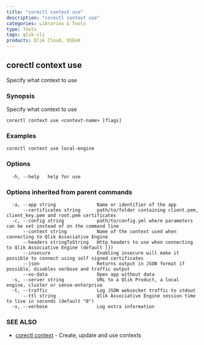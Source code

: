 ```yaml
---
title: "corectl context use"
description: "corectl context use"
categories: Libraries & Tools
type: Tools
tags: qlik-cli
products: Qlik Cloud, QSEoK
---
```

## corectl context use

Specify what context to use

### Synopsis

Specify what context to use

```
corectl context use <context-name> [flags]
```

### Examples

```
corectl context use local-engine
```

### Options

```
  -h, --help   help for use
```

### Options inherited from parent commands

```
  -a, --app string               Name or identifier of the app
      --certificates string      path/to/folder containing client.pem, client_key.pem and root.pem certificates
  -c, --config string            path/to/config.yml where parameters can be set instead of on the command line
      --context string           Name of the context used when connecting to Qlik Associative Engine
      --headers stringToString   Http headers to use when connecting to Qlik Associative Engine (default [])
      --insecure                 Enabling insecure will make it possible to connect using self signed certificates
      --json                     Returns output in JSON format if possible, disables verbose and traffic output
      --no-data                  Open app without data
  -s, --server string            URL to a Qlik Product, a local engine, cluster or sense-enterprise
  -t, --traffic                  Log JSON websocket traffic to stdout
      --ttl string               Qlik Associative Engine session time to live in seconds (default "0")
  -v, --verbose                  Log extra information
```

### SEE ALSO

* [corectl context](/commands/corectl_context)	 - Create, update and use contexts

